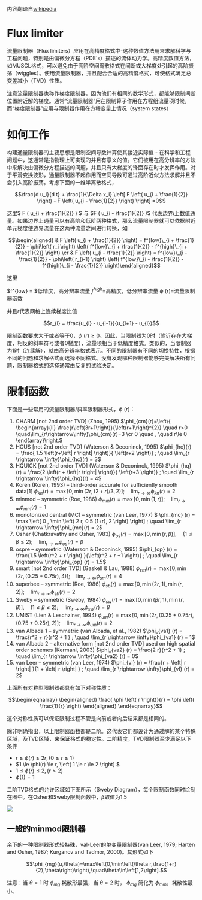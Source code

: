 内容翻译自[wikipedia](https://en.wikipedia.org/w/index.php?title=Flux_limiter&oldid=645121326)

# Flux limiter

流量限制器（Flux limiters）应用在高精度格式中-这种数值方法用来求解科学与工程问题，特别是由偏微分方程（PDE's）描述的流体动力学。高精度数值方法，如MUSCL格式，可以避免由于高阶空间离散格式在间断或大梯度处引起的高阶振荡（wiggles）。使用流量限制器，并且配合合适的高精度格式，可使格式满足总变差减小（TVD）性质。

注意流量限制器也称作梯度限制器，因为他们有相同的数学形式，都能够限制间断位置附近解的梯度。通常“流量限制器”用在限制算子作用在方程组流量项时候，而“梯度限制器”应用与限制器作用在方程变量上情况（system states）

# 如何工作
构建通量限制器的主要思想是限制空间导数计算使其接近实际值 - 在科学和工程问题中，这通常是指物理上可实现的并且有意义的值。它们被用在高分辨率的方法中来解决由偏微分方程描述的问题，并且只有大梯度的锋面存在时才发挥作用。对于平滑变换波形，通量限制器不起作用而空间导数可通过高阶近似方法求解并且不会引入高阶振荡。考虑下面的一维半离散格式，

$$\frac{d u_i}{d t} + \frac{1}{\Delta x_i} \left[
F \left( u_{i + \frac{1}{2}} \right) - F \left( u_{i - \frac{1}{2}} \right)  \right] =0$$

这里$ F ( u_{i + \frac{1}{2}} ) $ 与 $F ( u_{i - \frac{1}{2}} )$ 代表边界$i$上数值通量。如果边界上通量可以有高阶和低阶两种格式，那么流量限制器就可以依据附近单元梯度使边界流量在这两种流量之间进行转换，如

$$\begin{aligned}
& F \left( u_{i + \frac{1}{2}} \right) = f^{low}\_{i + \frac{1}{2}}  - \phi\left( r_i \right)
\left( f^{low}\_{i + \frac{1}{2}}  - f^{high}\_{i + \frac{1}{2}}  \right)  \cr
& F \left( u_{i - \frac{1}{2}} \right) = f^{low}\_{i - \frac{1}{2}}  - \phi\left( r_{i-1} \right)
\left( f^{low}\_{i - \frac{1}{2}}  - f^{high}\_{i - \frac{1}{2}}  \right)\end{aligned}$$

这里

$f^{low} = $低精度，高分辨率流量
$f^{high} =$高精度，低分辨率流量
$\phi\ (r) =$流量限制器函数

并且$r$代表网格上连续梯度比值

$$r_{i} = \frac{u_{i} - u_{i-1}}{u_{i+1} - u_{i}}$$

限制函数要求大于或者等于0，$\phi \ (r)\geq 0$。因此，当限制器为0时（附近存在大梯度，相反的斜率符号或者0梯度），流量项相当于低精度格式。类似的，当限制器为1时（连续解），就由高分辨率格式表示。不同的限制器有不同的切换特性，根据不同的问题和求解格式而选择不同格式。没有发现哪种限制器能够完美解决所有问题，限制器格式的选择通常由反复的试验决定。

# 限制函数

下面是一些常用的流量限制器/斜率限制器形式，$\phi \ (r)$：
1. CHARM [not 2nd order TVD] (Zhou, 1995)
$\phi_{cm}(r)=\left\{ \begin{array}{ll}
\frac{r\left(3r+1\right)}{\left(r+1\right)^{2}} \quad r>0 \quad\lim_{r\rightarrow\infty}\phi_{cm}(r)=3 \cr
0 \quad , \quad r\le 0
\end{array}\right.$
2. HCUS [not 2nd order TVD] (Waterson & Deconinck, 1995)
$\phi_{hc}(r) =  \frac{ 1.5 \left(r+\left| r \right| \right)}{ \left(r+2 \right)} ; \quad \lim_{r \rightarrow \infty}\phi_{hc}(r) = 3$
3. HQUICK [not 2nd order TVD] (Waterson & Deconinck, 1995)
$\phi_{hq}(r) =  \frac{2 \left(r + \left|r \right| \right)}{ \left(r+3 \right)} ; \quad \lim_{r \rightarrow \infty}\phi_{hq}(r) = 4$
4. Koren (Koren, 1993) – third-order accurate for sufficiently smooth data[1]
$\phi_{kn}(r) = \max \left[ 0, \min \left(2 r, \left(2 + r \right)/3, 2 \right) \right]; \quad \lim_{r \rightarrow \infty}\phi_{kn}(r) = 2$
5. minmod – symmetric (Roe, 1986)
$\phi_{mm} (r) = \max \left[ 0 , \min \left( 1 , r \right) \right] ; \quad \lim_{r \rightarrow \infty}\phi_{mm}(r) = 1$
6. monotonized central (MC) – symmetric (van Leer, 1977)
$ \phi_{mc} (r) = \max \left[ 0 , \min \left( 2 r, 0.5 (1+r), 2 \right) \right]  ; \quad \lim_{r \rightarrow \infty}\phi_{mc}(r) = 2$
7. Osher (Chatkravathy and Osher, 1983)
$\phi_{os} (r) = \max \left[ 0 , \min \left( r, \beta \right) \right], \quad \left(1 \leq \beta \leq 2 \right) ; \quad \lim_{r \rightarrow \infty}\phi_{os} (r) = \beta$
8. ospre – symmetric (Waterson & Deconinck, 1995)
$\phi_{op} (r) = \frac{1.5 \left(r^2 + r  \right) }{\left(r^2 + r +1 \right)}  ; \quad \lim_{r \rightarrow \infty}\phi_{op} (r) = 1.5$
9. smart [not 2nd order TVD] (Gaskell & Lau, 1988)
$\phi_{sm}(r) = \max \left[ 0, \min \left(2 r, \left(0.25 + 0.75 r \right), 4 \right)  \right] ; \quad \lim_{r \rightarrow \infty}\phi_{sm}(r) = 4$
10. superbee – symmetric (Roe, 1986)
$\phi_{sb} (r) = \max \left[ 0, \min \left( 2 r , 1 \right), \min \left( r, 2 \right) \right]  ; \quad \lim_{r \rightarrow \infty}\phi_{sb} (r) = 2$
11. Sweby – symmetric (Sweby, 1984)
$\phi_{sw} (r) = \max \left[ 0 , \min \left( \beta r, 1 \right), \min \left( r, \beta \right) \right],  \quad    \left(1 \leq \beta \leq 2 \right) ; \quad \lim_{r \rightarrow \infty}\phi_{sw} (r) = \beta$
12. UMIST (Lien & Leschziner, 1994)
$\phi_{um}(r) = \max \left[ 0, \min \left(2 r, \left(0.25 + 0.75 r \right),  \left(0.75 + 0.25 r \right), 2 \right)  \right]  ; \quad \lim_{r \rightarrow \infty}\phi_{um}(r) = 2$
13. van Albada 1 – symmetric (van Albada, et al., 1982)
$\phi_{va1} (r) = \frac{r^2 + r}{r^2 + 1 }  ; \quad \lim_{r \rightarrow \infty}\phi_{va1} (r) = 1$
14. van Albada 2 – alternative form [not 2nd order TVD] used on high spatial order schemes (Kermani, 2003)
$\phi_{va2} (r) = \frac{2 r}{r^2 + 1} ; \quad \lim_{r \rightarrow \infty}\phi_{va2} (r) = 0$
15. van Leer – symmetric (van Leer, 1974)
$\phi_{vl} (r) = \frac{r + \left| r \right| }{1 +  \left| r \right| }  ; \quad \lim_{r \rightarrow \infty}\phi_{vl} (r) = 2$

上面所有对称型限制器都具有如下对称性质：

$$\begin{eqnarray}
\begin{aligned}
\frac{ \phi \left( r \right)}{r} = \phi \left( \frac{1}{r} \right)
\end{aligned}
\end{eqnarray}$$

这个对称性质可以保证限制过程不管是向前或者向后结果都是相同的。

除非明确指出，以上限制器函数都是二阶。这代表它们都设计为通过解的某个特殊区域，及TVD区域，来保证格式的稳定性。二阶精度，TVD限制器至少满足以下条件

* $r \le \phi(r) \le 2r, \left( 0  \le r \le 1 \right)$
* $1 \le \phi(r) \le r, \left( 1 \le r \le 2 \right) $
* $1 \le \phi(r) \le 2, \left( r > 2 \right)$
* $\phi(1) = 1$

二阶TVD格式的允许区域如下图所示（Sweby Diagram），每个限制函数同时绘制在图中。在Osher和Sweby限制函数中，$\beta$取值为1.5

![](https://upload.wikimedia.org/wikipedia/en/thumb/b/bc/LimiterPlots1.png/650px-LimiterPlots1.png)

## 一般的minmod限制器

余下的一种限制器形式较特殊，val-Leer的单变量限制器(van Leer, 1979; Harten and Osher, 1987; Kurganov and Tadmor, 2000)。其形式如下

$$\phi_{mg}(u,\theta)=\max\left(0,\min\left(\theta r,\frac{1+r}{2},\theta\right)\right),\quad\theta\in\left[1,2\right].$$

注意：当 $\theta=1$ 时 $\phi_{mg}$ 耗散形最强，当 $\theta=2$ 时， $\phi_{mg}$ 简化为 $\phi_{mm}$，耗散性最小。
